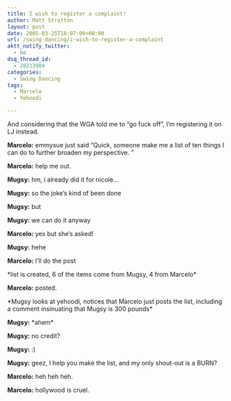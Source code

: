 ```yaml
---
title: I wish to register a complaint!
author: Matt Stratton
layout: post
date: 2005-03-25T18:07:00+00:00
url: /swing-dancing/i-wish-to-register-a-complaint
aktt_notify_twitter:
  - no
dsq_thread_id:
  - 28213984
categories:
  - Swing Dancing
tags:
  - Marcelo
  - Yehoodi

---
```

And considering that the WGA told me to &#8220;go fuck off&#8221;, I&#8217;m registering it on LJ instead.

**Marcelo:** emmysue just said &#8220;Quick, someone make me a list of ten things I can do to further broaden my perspective. &#8221;
  
**Marcelo:** help me out.
  
**Mugsy:** hm, i already did it for nicole&#8230;
  
**Mugsy:** so the joke&#8217;s kind of been done
  
**Mugsy:** but
  
**Mugsy:** we can do it anyway
  
**Marcelo:** yes but she&#8217;s asked!
  
**Mugsy:** hehe
  
**Marcelo:** I&#8217;ll do the post

\*list is created, 6 of the items come from Mugsy, 4 from Marcelo\*

**Marcelo:** posted.

\*Mugsy looks at yehoodi, notices that Marcelo just posts the list, including a comment insinuating that Mugsy is 300 pounds\*

**Mugsy:** \*ahem\*
  
**Mugsy:** no credit?
  
**Mugsy:** :)
  
**Mugsy:** geez, I help you make the list, and my only shout-out is a BURN?
  
**Marcelo:** heh heh heh.
  
**Marcelo:** hollywood is cruel.